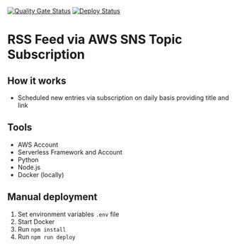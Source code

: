 [![Quality Gate Status](https://sonarcloud.io/api/project_badges/measure?project=Tsingis_rss-notification&metric=alert_status)](https://sonarcloud.io/summary/new_code?id=Tsingis_rss-notification) [![Deploy Status](https://github.com/tsingis/rss-notification/actions/workflows/deploy.yml/badge.svg)](https://github.com/tsingis/rss-notification/actions/workflows/deploy.yml)

# RSS Feed via AWS SNS Topic Subscription

## How it works

- Scheduled new entries via subscription on daily basis providing title and link

## Tools

- AWS Account
- Serverless Framework and Account
- Python
- Node.js
- Docker (locally)

## Manual deployment

1. Set environment variables `.env` file
2. Start Docker
3. Run `npm install`
4. Run `npm run deploy`
